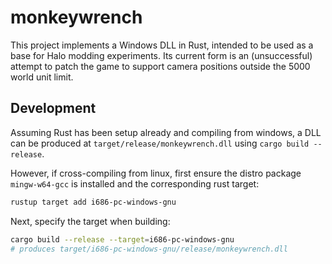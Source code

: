 # monkeywrench
This project implements a Windows DLL in Rust, intended to be used as a base for Halo modding experiments. Its current form is an (unsuccessful) attempt to patch the game to support camera positions outside the 5000 world unit limit.

## Development
Assuming Rust has been setup already and compiling from windows, a DLL can be produced at `target/release/monkeywrench.dll` using `cargo build --release`.

However, if cross-compiling from linux, first ensure the distro package `mingw-w64-gcc` is installed and the corresponding rust target:

```sh
rustup target add i686-pc-windows-gnu
```

Next, specify the target when building:

```sh
cargo build --release --target=i686-pc-windows-gnu
# produces target/i686-pc-windows-gnu/release/monkeywrench.dll
```
